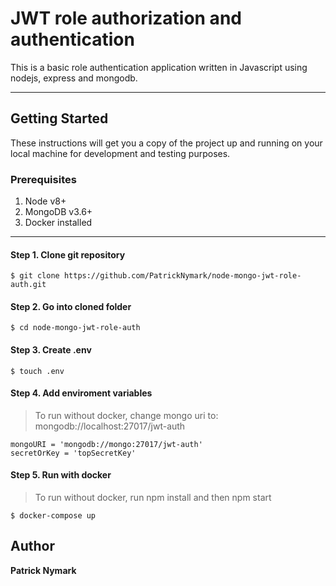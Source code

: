 # JWT role authorization and authentication

This is a basic role authentication application written in Javascript using nodejs, express and mongodb.  

---

## Getting Started

These instructions will get you a copy of the project up and running on your local machine for development and testing purposes.

### Prerequisites
1. Node v8+
2. MongoDB v3.6+
3. Docker installed

---

#### Step 1. Clone git repository
```
$ git clone https://github.com/PatrickNymark/node-mongo-jwt-role-auth.git
```

#### Step 2. Go into cloned folder
```
$ cd node-mongo-jwt-role-auth
```
#### Step 3. Create .env
```
$ touch .env
```
#### Step 4. Add enviroment variables
> To run without docker, change mongo uri to: mongodb://localhost:27017/jwt-auth
```
mongoURI = 'mongodb://mongo:27017/jwt-auth'
secretOrKey = 'topSecretKey'
```
#### Step 5. Run with docker
> To run without docker, run npm install and then npm start
```
$ docker-compose up
```

## Author
**Patrick Nymark**

